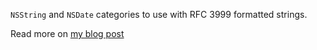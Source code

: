 `NSString` and `NSDate` categories to use with RFC 3999 formatted
strings.

Read more on [my blog
post](http://evsukov.posterous.com/nsstring-nsdate-and-rfc-3999)
